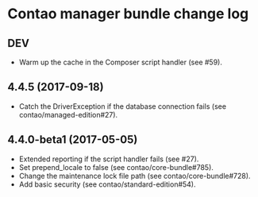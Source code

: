 # Contao manager bundle change log

## DEV

 * Warm up the cache in the Composer script handler (see #59).

## 4.4.5 (2017-09-18)

 * Catch the DriverException if the database connection fails (see contao/managed-edition#27).

## 4.4.0-beta1 (2017-05-05)

 * Extended reporting if the script handler fails (see #27).
 * Set prepend_locale to false (see contao/core-bundle#785).
 * Change the maintenance lock file path (see contao/core-bundle#728).
 * Add basic security (see contao/standard-edition#54).
